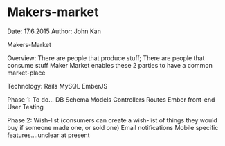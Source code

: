 # Makers-market
Date: 17.6.2015 Author: John Kan

Makers-Market

Overview: There are people that produce stuff; There are people that consume stuff Maker Market enables these 2 parties to have a common market-place

Technology: Rails MySQL EmberJS

Phase 1: To do... DB Schema Models Controllers Routes Ember front-end User Testing

Phase 2: Wish-list (consumers can create a wish-list of things they would buy if someone made one, or sold one) Email notifications Mobile specific features....unclear at present
